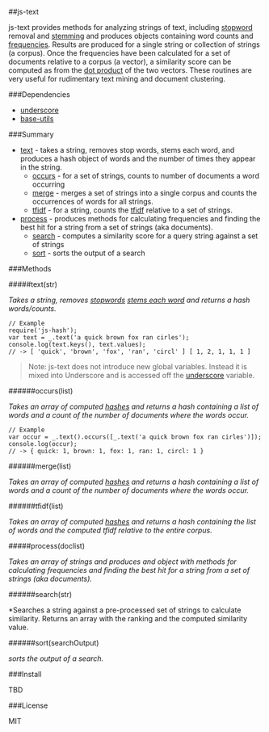 ##js-text

js-text provides methods for analyzing strings of text, including [stopword](http://en.wikipedia.org/wiki/Stop_words) removal and [stemming](http://en.wikipedia.org/wiki/Stemming) and produces objects containing word counts and [frequencies](http://en.wikipedia.org/wiki/Tf%E2%80%93idf). Results are produced for a single string or collection of strings (a corpus). Once the frequencies have been calculated for a set of documents relative to a corpus (a vector), a similarity score can be computed as from the [dot product](http://en.wikipedia.org/wiki/Dot_product) of the two vectors. These routines are very useful for rudimentary text mining and document clustering.

###Dependencies

* [underscore](underscore.org)
* [base-utils](https://github.com/rranauro/base-utils)

###Summary

* [text](#text) - takes a string, removes stop words, stems each word, and produces a hash object of words and the number of times they appear in the string.
	* [occurs](#occurs) - for a set of strings, counts to number of documents a word occurring
	* [merge](#merge) - merges a set of strings into a single corpus and counts the occurrences of words for all strings.
	* [tfidf](#tfidf) - for a string, counts the [tfidf](http://en.wikipedia.org/wiki/Tf%E2%80%93idf) relative to a set of strings.
* [process](#process) - produces methods for calculating frequencies and finding the best hit for a string from a set of strings (aka documents).
	* [search](#search) - computes a similarity score for a query string against a set of strings
	* [sort](#sort) - sorts the output of a search


###Methods

<a name="text" />
#####text(str)

*Takes a string, removes [stopwords](http://en.wikipedia.org/wiki/Stop_words) [stems each word](http://en.wikipedia.org/wiki/Stemming)  and returns a hash words/counts.*


	// Example
	require('js-hash');
	var text = _.text('a quick brown fox ran cirles'); 
	console.log(text.keys(), text.values);
	// -> [ 'quick', 'brown', 'fox', 'ran', 'circl' ] [ 1, 2, 1, 1, 1 ]

> Note: js-text does not introduce new global variables. Instead it is mixed into Underscore and is accessed off the [underscore](underscore.org) variable.

<a name="occurs" />
######occurs(list)

*Takes an array of computed [hashes](#text) and returns a hash containing a list of words and a count of the number of documents where the words occur.*

	// Example
	var occur = _.text().occurs([_.text('a quick brown fox ran cirles')]);
	console.log(occur);
	// -> { quick: 1, brown: 1, fox: 1, ran: 1, circl: 1 }

<a name="occurs" />	
######merge(list)

*Takes an array of computed [hashes](#text) and returns a hash containing a list of words and a count of the number of documents where the words occur.*

<a name="occurs" />
######tfidf(list)

*Takes an array of computed [hashes](#text) and returns a hash containing the list of words and the computed tfidf relative to the entire corpus.*

<a name="process" />
#####process(doclist)

*Takes an array of strings and produces and object with methods for calculating frequencies and finding the best hit for a string from a set of strings (aka documents).*

######search(str)

*Searches a string against a pre-processed set of strings to calculate similarity. Returns an array with the ranking and the computed similarity value.

######sort(searchOutput)

*sorts the output of a search.*

###Install

TBD

###License

MIT

